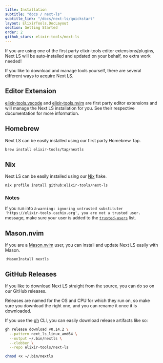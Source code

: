 ```yaml
---
title: Installation
subtitle: "docs / next-ls"
subtitle_link: "/docs/next-ls/quickstart"
layout: ElixirTools.DocLayout
section: Getting Started
order: 2
github_stars: elixir-tools/next-ls
---
```


If you are using one of the first party elixir-tools editor extensions/plugins, Next LS will be auto-installed and updated on your behalf, no extra work needed!

If you like to download and manage tools yourself, there are several different ways to acquire Next LS.

## Editor Extension

[elixir-tools.vscode](https://github.com/elixir-tools/elixir-tools.vscode) and [elixir-tools.nvim](https://github.com/elixir-tools/elixir-tools.nvim) are first party editor extensions and will manage the Next LS installation for you. See their respective documentation for more information.

## Homebrew

Next LS can be easily installed using our first party Homebrew Tap.

```sh
brew install elixir-tools/tap/nextls
```

## Nix

Next LS can be easily installed using our [Nix](https://nixos.org/) flake.

```sh
nix profile install github:elixir-tools/next-ls
```
### Notes

If you run into a `warning: ignoring untrusted substituter 'https://elixir-tools.cachix.org', you are not a trusted user.` message, make sure your user is added to the [`trusted-users`](https://nixos.org/manual/nix/stable/command-ref/conf-file#conf-trusted-users) list.

## Mason.nvim

If you are a [Mason.nvim](https://github.com/williamboman/mason.nvim) user, you can install and update Next LS easily with Mason.

```vim
:MasonInstall nextls
```

## GitHub Releases

If you like to download Next LS straight from the source, you can do so on our GitHub releases.

Releases are named for the OS and CPU for which they run on, so make sure you download the right one, and you can rename it once it is downloaded.

If you use the [gh](https://cli.github.com/) CLI, you can easily download release artifacts like so:

```sh
gh release download v0.14.2 \
  --pattern next_ls_linux_amd64 \
  --output ~/.bin/nextls \
  --clobber \
  --repo elixir-tools/next-ls

chmod +x ~/.bin/nextls
```
